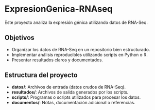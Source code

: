 
# ExpresionGenica-RNAseq
Este proyecto analiza la expresión génica utilizando datos de RNA-Seq.

## Objetivos
- Organizar los datos de RNA-Seq en un repositorio bien estructurado.
- Implementar análisis reproducibles utilizando scripts en Python o R.
- Presentar resultados claros y documentados.

## Estructura del proyecto
- **datos/**: Archivos de entrada (datos crudos de RNA-Seq).
- **resultados/**: Archivos de salida generados por los scripts.
- **scripts/**: Programas o scripts utilizados para procesar los datos.
- **documentos/**: Notas, documentación adicional o referencias.

